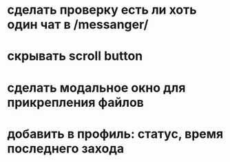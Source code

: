 # сделать проверку есть ли хоть один чат в /messanger/ 
# скрывать scroll button
# сделать модальное окно для прикрепления файлов
# добавить в профиль: статус, время последнего захода 
